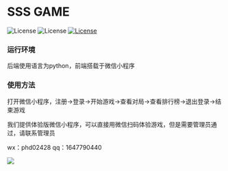 # SSS GAME
![License](https://img.shields.io/badge/Language-Python3.7-green.svg)
![License](https://img.shields.io/badge/Platform-Wechat-blue.svg)
[![License](https://img.shields.io/badge/Codequality-codebeat-green.svg)](https://codebeat.co/projects/github-com-1647790440-sss-master)

### 运行环境
后端使用语言为python，前端搭载于微信小程序

### 使用方法
打开微信小程序，注册→登录→开始游戏→查看对局→查看排行榜→退出登录→结束游戏

我们提供体验版微信小程序，可以直接用微信扫码体验游戏，但是需要管理员通过，请联系管理员

wx：phd02428 qq：1647790440

![](https://images.cnblogs.com/cnblogs_com/phd1999/1565045/o_%E5%BE%AE%E4%BF%A1%E5%B0%8F%E7%A8%8B%E5%BA%8F%E4%BA%8C%E7%BB%B4%E7%A0%81.jpg)